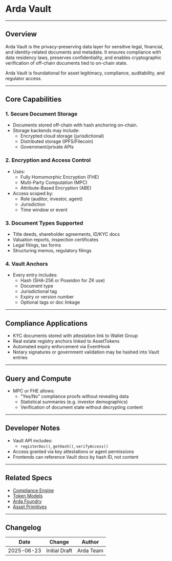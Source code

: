 # Arda Vault

---

## Overview

Arda Vault is the privacy-preserving data layer for sensitive legal, financial, and identity-related documents and metadata. It ensures compliance with data residency laws, preserves confidentiality, and enables cryptographic verification of off-chain documents tied to on-chain state.

Arda Vault is foundational for asset legitimacy, compliance, auditability, and regulator access.

---

## Core Capabilities

### 1. **Secure Document Storage**
- Documents stored off-chain with hash anchoring on-chain.
- Storage backends may include:
  - Encrypted cloud storage (jurisdictional)
  - Distributed storage (IPFS/Filecoin)
  - Government/private APIs

### 2. **Encryption and Access Control**
- Uses:
  - Fully Homomorphic Encryption (FHE)
  - Multi-Party Computation (MPC)
  - Attribute-Based Encryption (ABE)
- Access scoped by:
  - Role (auditor, investor, agent)
  - Jurisdiction
  - Time window or event

### 3. **Document Types Supported**
- Title deeds, shareholder agreements, ID/KYC docs
- Valuation reports, inspection certificates
- Legal filings, tax forms
- Structuring memos, regulatory filings

### 4. **Vault Anchors**
- Every entry includes:
  - Hash (SHA-256 or Poseidon for ZK use)
  - Document type
  - Jurisdictional tag
  - Expiry or version number
  - Optional tags or doc linkage

---

## Compliance Applications

- KYC documents stored with attestation link to Wallet Group
- Real estate registry anchors linked to AssetTokens
- Automated expiry enforcement via EventHook
- Notary signatures or government validation may be hashed into Vault entries

---

## Query and Compute

- MPC or FHE allows:
  - "Yes/No" compliance proofs without revealing data
  - Statistical summaries (e.g. investor demographics)
  - Verification of document state without decrypting content

---

## Developer Notes

- Vault API includes:
  - `registerDoc()`, `getHash()`, `verifyAccess()`
- Access granted via key attestations or agent permissions
- Frontends can reference Vault docs by hash ID, not content

---

## Related Specs

- [Compliance Engine](../protocol/compliance-engine.md)
- [Token Models](../protocol/token-models.md)
- [Arda Foundry](../product/arda-foundry.md)
- [Asset Primitives](../primitives/asset-primitives.md)

---

## Changelog

| Date       | Change           | Author       |
|------------|------------------|--------------|
| 2025-06-23 | Initial Draft    | Arda Team    |
